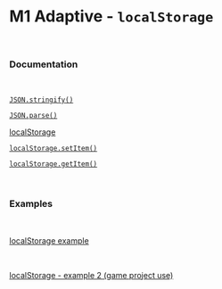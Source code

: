 

# M1 Adaptive - `localStorage`


<br>

### Documentation 

<br>



[`JSON.stringify()`](https://developer.mozilla.org/en-US/docs/Web/JavaScript/Reference/Global_Objects/JSON/stringify)



[`JSON.parse()`](https://developer.mozilla.org/en-US/docs/Web/JavaScript/Reference/Global_Objects/JSON/parse)


[localStorage](https://developer.mozilla.org/en-US/docs/Web/API/Window/localStorage)



[`localStorage.setItem()`](https://developer.mozilla.org/en-US/docs/Web/API/Storage/setItem)



[`localStorage.getItem()`](https://developer.mozilla.org/en-US/docs/Web/API/Storage/getItem)

<br>

### Examples

<br>

[localStorage example](https://gist.github.com/ross-u/55c95e54bbfd7f992bbee92a45478172)

<br>

[localStorage - example 2 (game project use)](https://gist.github.com/ross-u/cd2d5da46106ab7d349150b196ff4533)
